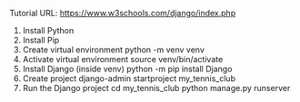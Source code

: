 Tutorial URL: https://www.w3schools.com/django/index.php
1. Install Python
2. Install Pip
3. Create virtual environment
    python -m venv venv
4. Activate virtual environment
    source venv/bin/activate
5. Install Django (inside venv)
    python -m pip install Django
6. Create project
    django-admin startproject my_tennis_club
7. Run the Django project
    cd my_tennis_club
    python manage.py runserver
